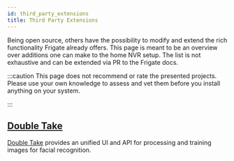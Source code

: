 ```yaml
---
id: third_party_extensions
title: Third Party Extensions
---
```


Being open source, others have the possibility to modify and extend the rich functionality Frigate already offers.
This page is meant to be an overview over additions one can make to the home NVR setup. The list is not exhaustive and can be extended via PR to the Frigate docs.

:::caution
This page does not recommend or rate the presented projects.
Please use your own knowledge to assess and vet them before you install anything on your system.

:::

## [Double Take](https://github.com/jakowenko/double-take)

[Double Take](https://github.com/jakowenko/double-take) provides an unified UI and API for processing and training images for facial recognition.

